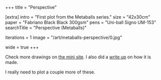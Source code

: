 +++
title = "Perspective"

[extra]
intro = "First plot from the Metaballs series."
size = "42x30cm"
paper = "Fabriano Black Black 300gsm"
pens = "Uni-ball Signo UM-153"
searchTitle = "Perspective (Metaballs)"

iterations = 1
image = "/art/metaballs-perspective/0.jpg"

wide = true
+++

Check more drawings on [the mini site](/metaballs). I also did a [write up](http://motorhead.local:1234/blog/metaballs-generative-art/) on how it is made.

I really need to plot a couple more of these.


